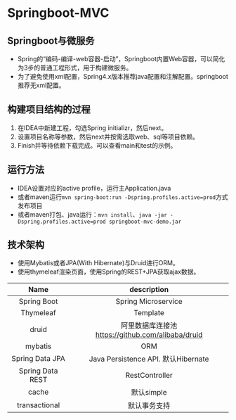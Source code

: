 # Springboot-MVC

## Springboot与微服务
* Spring的“编码-编译-web容器-启动”，Springboot内置Web容器，可以简化为3步的普通工程形式，用于构建微服务。
* 为了避免使用xml配置，Spring4.x版本推荐java配置和注解配置。springboot推荐无xml配置。

## 构建项目结构的过程
1. 在IDEA中新建工程，勾选Spring initializr，然后next。
2. 设置项目名称等参数，然后next并按需选取web、sql等项目依赖。
3. Finish并等待依赖下载完成。可以查看main和test的示例。

## 运行方法
* IDEA设置对应的active profile，运行主Application.java
* 或者maven运行`mvn spring-boot:run -Dspring.profiles.active=prod`方式发布项目
* 或者maven打包、java运行：`mvn install`、`java -jar -Dspring.profiles.active=prod springboot-mvc-demo.jar`

## 技术架构
* 使用Mybatis或者JPA(With Hibernate)与Druid进行ORM。
* 使用thymeleaf渲染页面，使用Spring的REST+JPA获取ajax数据。

|Name   |description   |
|:---:   |:---:  |
|Spring Boot   |Spring Microservice |
|Thymeleaf   |Template  |
|druid   |阿里数据库连接池 <https://github.com/alibaba/druid>   |
|mybatis   |ORM   |
|Spring Data JPA    |Java Persistence API. 默认Hibernate  |
|Spring Data REST    |RestController  |
|cache    |默认simple  |
|transactional    |默认事务支持  |
